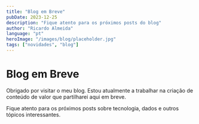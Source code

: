 ```yaml
---
title: "Blog em Breve"
pubDate: 2023-12-25
description: "Fique atento para os próximos posts do blog"
author: "Ricardo Almeida"
language: "pt"
heroImage: "/images/blog/placeholder.jpg"
tags: ["novidades", "blog"]
---
```


# Blog em Breve

Obrigado por visitar o meu blog. Estou atualmente a trabalhar na criação de conteúdo de valor que partilharei aqui em breve.

Fique atento para os próximos posts sobre tecnologia, dados e outros tópicos interessantes. 